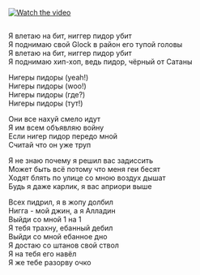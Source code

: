 [![Watch the video](https://img.youtube.com/vi/XLCjHN7Q-9o/maxresdefault.jpg)](https://youtu.be/XLCjHN7Q-9o)
##
Я влетаю на бит, ниггер пидор убит <br /> 
Я поднимаю свой Glock в район его тупой головы <br />
Я влетаю на бит, ниггер пидор убит <br />
Я поднимаю хип-хоп, ведь пидор, чёрный от Сатаны <br />
 

Нигеры пидоры (yeah!)<br />
Нигеры пидоры (woo!)<br />
Нигеры пидоры (где?)<br />
Нигеры пидоры (тут!)<br />
 
 
 
Они все нахуй смело идут<br />
Я им всем объявляю войну<br />
Если нигер пидор передо мной<br />
Считай что он уже труп<br />
 
 
 
Я не знаю почему я решил вас задиссить<br />
Может быть всё потому что меня геи бесят<br />
Ходят блять по улице со мною воздух дышат<br />
Будь я даже карлик, я вас априори выше<br />
 
 
 
Всех пидрил, я в жопу долбил<br />
Нигга - мой джин, а я Алладин<br />
Выйди со мной 1 на 1<br />
Я тебя трахну, ебанный дебил<br />
Выйди со мной ебанное дно<br />
Я достаю со штанов свой ствол<br />
Я на тебя его навёл<br />
Я же тебе разорву очко<br />

